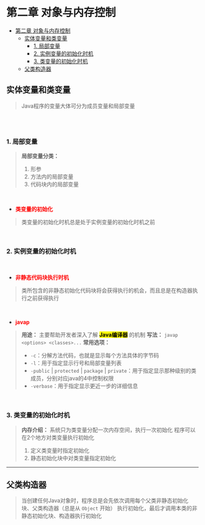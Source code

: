 # 第二章 对象与内存控制

- [第二章 对象与内存控制](#第二章-对象与内存控制)
  - [实体变量和类变量](#实体变量和类变量)
    - [1. 局部变量](#1-局部变量)
    - [2. 实例变量的初始化时机](#2-实例变量的初始化时机)
    - [3. 类变量的初始化时机](#3-类变量的初始化时机)
  - [父类构造器](#父类构造器)


## 实体变量和类变量
> Java程序的变量大体可分为成员变量和局部变量

<br/>
<br/>

### 1. 局部变量
> **局部变量分类：** <br/>
> 1. 形参
> 2. 方法内的局部变量
> 3. 代码块内的局部变量

<br/>

- **<font color="red">类变量的初始化</font>**
> 类变量的初始化时机总是处于实例变量的初始化时机之前

<br/>

### 2. 实例变量的初始化时机

<br/>

- **<font color="red">非静态代码块执行时机</font>**
> 类所包含的非静态初始化代码块将会获得执行的机会，而且总是在构造器执行之前获得执行

<br/>

- **<font color="red">javap</font>**
> **用途：** 主要帮助开发者深入了解 **<mark>Java编译器</mark>** 的机制
> **写法：** `javap <options> <classes>...`
> **常用选项：**
> - `-c`：分解方法代码，也就是显示每个方法具体的字节码
> - `-l`：用于指定显示行号和局部变量列表
> - `-public` | `protected` | `package` | `private`：用于指定显示那种级别的类成员，分别对应java的4中控制权限
> - `-verbase`：用于指定显示更近一步的详细信息

<br/>

### 3. 类变量的初始化时机
> **内存介绍：** 系统只为类变量分配一次内存空间，执行一次初始化
> 程序可以在2个地方对类变量执行初始化
> 1. 定义类变量时指定初始化
> 2. 静态初始化块中对类变量指定初始化

---

## 父类构造器
> 当创建任何Java对象时，程序总是会先依次调用每个父类非静态初始化块、父类构造器（总是从 `Object` 开始） 执行初始化，最后才调用本类的非静态初始化块、构造器执行初始化

<br/>

